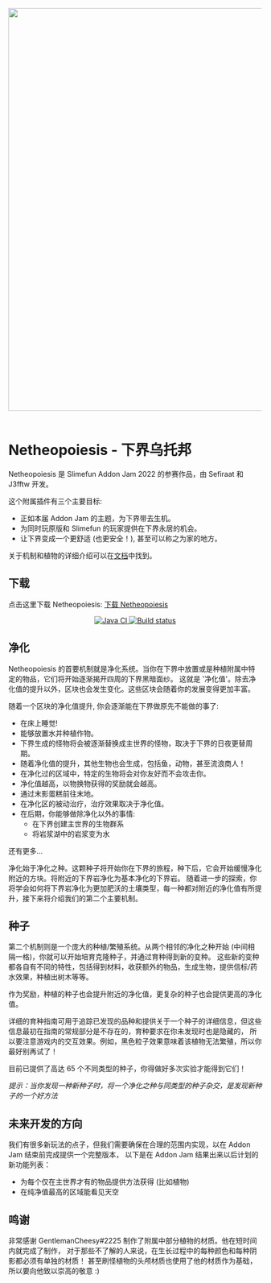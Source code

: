 <p align="center">
<img width="800" src="https://github.com/Sefiraat/Netheopoiesis/blob/master/images/logo/logo.svg"><br><br>
</p>

# Netheopoiesis - 下界乌托邦

Netheopoiesis 是 Slimefun Addon Jam 2022 的参赛作品，由 Sefiraat 和 J3fftw 开发。

这个附属插件有三个主要目标:

- 正如本届 Addon Jam 的主题，为下界带去生机。
- 为同时玩原版和 Slimefun 的玩家提供在下界永居的机会。
- 让下界变成一个更舒适 (也更安全！), 甚至可以称之为家的地方。

关于机制和植物的详细介绍可以在[文档](https://docs.sefiraat.dev/netheopoiesis/purification)中找到。

## 下载

点击这里下载 Netheopoiesis: [下载 Netheopoiesis](https://builds.guizhanss.net/SlimefunGuguProject/Netheopoiesis/master)

<p align="center">
  <a href="https://github.com/SlimefunGuguProject/Netheopoiesis/actions/workflows/maven.yml">
    <img src="https://github.com/SlimefunGuguProject/Netheopoiesis/actions/workflows/maven.yml/badge.svg" alt="Java CI"/>
  </a>
  <a href="https://builds.guizhanss.net/SlimefunGuguProject/Netheopoiesis/master">
    <img src="https://builds.guizhanss.net/f/SlimefunGuguProject/Netheopoiesis/master/badge.svg" alt="Build status"/>
  </a>
</p>

## 净化

Netheopoiesis 的首要机制就是净化系统。当你在下界中放置或是种植附属中特定的物品，它们将开始逐渐揭开四周的下界黑暗面纱。 
这就是 '净化值'。除去净化值的提升以外，区块也会发生变化。这些区块会随着你的发展变得更加丰富。

随着一个区块的净化值提升, 你会逐渐能在下界做原先不能做的事了:

- 在床上睡觉!
- 能够放置水并种植作物。
- 下界生成的怪物将会被逐渐替换成主世界的怪物，取决于下界的日夜更替周期。
- 随着净化值的提升，其他生物也会生成，包括鱼，动物，甚至流浪商人！
- 在净化过的区域中，特定的生物将会对你友好而不会攻击你。
- 净化值越高，以物换物获得的奖励就会越高。
- 通过末影蛋糕前往末地。
- 在净化区的被动治疗，治疗效果取决于净化值。
- 在后期，你能够做除净化以外的事情:
    - 在下界创建主世界的生物群系
    - 将岩浆湖中的岩浆变为水

还有更多...

净化始于净化之种。这颗种子将开始你在下界的旅程，种下后，它会开始缓慢净化附近的方块。将附近的下界岩净化为基本净化的下界岩。
随着进一步的探索，你将学会如何将下界岩净化为更加肥沃的土壤类型，每一种都对附近的净化值有所提升，接下来将介绍我们的第二个主要机制。

## 种子

第二个机制则是一个庞大的种植/繁殖系统。从两个相邻的净化之种开始 (中间相隔一格)，你就可以开始培育克隆种子，并通过育种得到新的变种。
这些新的变种都各自有不同的特性，包括得到材料，收获额外的物品，生成生物，提供信标/药水效果，种植出树木等等。

作为奖励，种植的种子也会提升附近的净化值，更复杂的种子也会提供更高的净化值。

详细的育种指南可用于追踪已发现的品种和提供关于一个种子的详细信息，但这些信息最初在指南的常规部分是不存在的，育种要求在你未发现时也是隐藏的，
所以要注意游戏内的交互效果。例如，黑色粒子效果意味着该植物无法繁殖，所以你最好别再试了！

目前已提供了高达 65 个不同类型的种子，你得做好多次实验才能得到它们！

*提示：当你发现一种新种子时，将一个净化之种与同类型的种子杂交，是发现新种子的一个好方法*

## 未来开发的方向

我们有很多新玩法的点子，但我们需要确保在合理的范围内实现，以在 Addon Jam 结束前完成提供一个完整版本，
以下是在 Addon Jam 结果出来以后计划的新功能列表：

- 为每个仅在主世界才有的物品提供方法获得 (比如植物)
- 在纯净值最高的区域能看见天空

## 鸣谢

非常感谢 GentlemanCheesy#2225 制作了附属中部分植物的材质。他在短时间内就完成了制作，
对于那些不了解的人来说，在生长过程中的每种颜色和每种阴影都必须有单独的材质！
甚至刷怪植物的头颅材质也使用了他的材质作为基础，所以要向他致以崇高的敬意 :)
